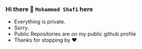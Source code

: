 ### Hi there 👋 `Mohammed Shafi` here

- Everything is private.
- Sorry.
- Public Repositories are on my public github profile
- Thanks for stopping by ❤️
